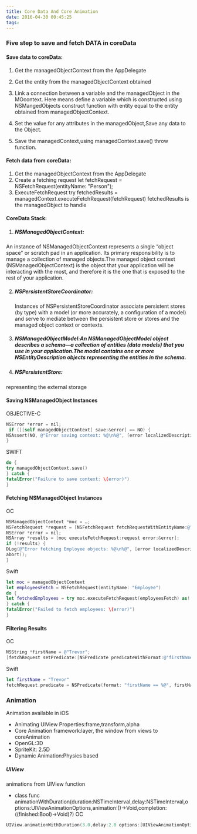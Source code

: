 ```yaml
---
title: Core Data And Core Animation
date: 2016-04-30 00:45:25
tags:
---
```

### Five step to save and fetch DATA in coreData

#### Save data to coreData:
1. Get the managedObjectContext from the AppDelegate

2. Get the entity from the managedObjectContext obtained

3. Link a connection between a variable and the managedObject in the MOcontext. Here means define a variable which is constructed using NSMangedObjects construct function with entity equal to the entity obtained from managedObjectContext.

4. Set the value for any attributes in the managedObject,Save any data to the Object.

5. Save the managedContext,using managedContext.save() throw function.

#### Fetch data from coreData:
1. Get the managedObjectContext from the AppDelegate
2. Create a fetching request
           let fetchRequest = NSFetchRequest(entityName: "Person");
3. ExecuteFetchRequest
           try fetchedResults = managedContext.executeFetchRequest(fetchRequest)
  fetchedResults is the managedObject to handle

#### CoreData Stack:
1. ##### NSManagedObjectContext:    
  An instance of NSManagedObjectContext represents a single “object space” or scratch pad in an application. Its primary responsibility is to manage a collection of managed objects.The managed object context (NSManagedObjectContext) is the object that your application will be interacting with the most, and therefore it is the one that is exposed to the rest of your application.

2. ##### NSPersistentStoreCoordinator:      
    Instances of NSPersistentStoreCoordinator associate persistent stores (by type) with a model (or more accurately, a configuration of a model) and serve to mediate between the persistent store or stores and the managed object context or contexts.

3. ##### NSManagedObjectModel:An NSManagedObjectModel object describes a schema—a collection of entities (data models) that you use in your application.The model contains one or more NSEntityDescription objects representing the entities in the schema.

4. ##### NSPersistentStore:
  representing the external storage
<!--more-->
#### Saving NSManagedObject Instances

OBJECTIVE-C
```objective-c
NSError *error = nil;
 if ([[self managedObjectContext] save:&error] == NO) {
NSAssert(NO, @"Error saving context: %@\n%@", [error localizedDescription], [error userInfo]);
}
```
SWIFT
```swift
do {
try managedObjectContext.save()
} catch {
fatalError("Failure to save context: \(error)")
}
```
#### Fetching NSManagedObject Instances
OC
```objective-c
NSManagedObjectContext *moc = …;
NSFetchRequest *request = [NSFetchRequest fetchRequestWithEntityName:@"Employee"];
NSError *error = nil;
NSArray *results = [moc executeFetchRequest:request error:&error];
if (!results) {
DLog(@"Error fetching Employee objects: %@\n%@", [error localizedDescription], [error userInfo]);
abort();
}
```
Swift
```swift      
let moc = managedObjectContext
let employeesFetch = NSFetchRequest(entityName: "Employee")
do {
let fetchedEmployees = try moc.executeFetchRequest(employeesFetch) as! [AAAEmployeeMO]
} catch {
fatalError("Failed to fetch employees: \(error)")
}
```
#### Filtering Results
OC
```objective-c
NSString *firstName = @"Trevor";
[fetchRequest setPredicate:[NSPredicate predicateWithFormat:@"firstName == %@", firstName]];
```
Swift
```swift
let firstName = "Trevor"
fetchRequest.predicate = NSPredicate(format: "firstName == %@", firstName)
```

### Animation
Animation available in iOS
- Animating UIView Properties:frame,transform,alpha
- Core Animation framework:layer, the window from views to coreAnimation
- OpenGL:3D
- SpriteKit: 2.5D
- Dynamic Animation:Physics based

##### UIView
animations from UIView function
- class func animationWithDuration(duration:NSTimeInterval,delay:NSTimeInterval,options:UIViewAnimationOptions,animation:()->Void,completion:((finished:Bool)->Void)?)
OC
```objective-c
UIView.animationWithDuration(3.0,delay:2.0 options:[UIViewAnimationOptions.CurveLinear],animations:{block},completion:{block})
```
